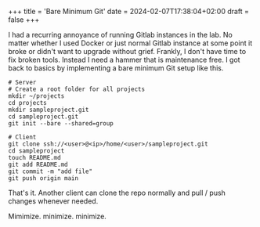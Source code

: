 +++
title = 'Bare Minimum Git'
date = 2024-02-07T17:38:04+02:00
draft = false
+++

I had a recurring annoyance of running Gitlab instances in the lab. No matter whether I used Docker or just normal Gitlab instance at some point it broke or didn't want to upgrade without grief. Frankly, I don't have time to fix broken tools. Instead I need a hammer that is maintenance free. I got back to basics by implementing a bare minimum Git setup like this.

```
# Server
# Create a root folder for all projects
mkdir ~/projects
cd projects
mkdir sampleproject.git
cd sampleproject.git
git init --bare --shared=group

# Client
git clone ssh://<user>@<ip>/home/<user>/sampleproject.git
cd sampleproject
touch README.md
git add README.md
git commit -m "add file"
git push origin main
```

That's it. Another client can clone the repo normally and pull / push changes whenever needed.  

Mimimize. minimize. minimize.
